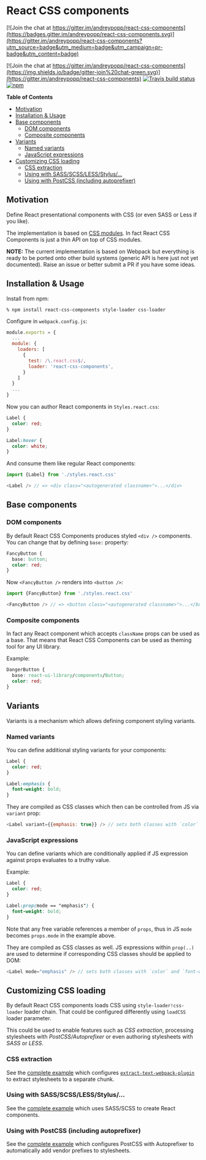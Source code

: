 # React CSS components

[![Join the chat at https://gitter.im/andreypopp/react-css-components](https://badges.gitter.im/andreypopp/react-css-components.svg)](https://gitter.im/andreypopp/react-css-components?utm_source=badge&utm_medium=badge&utm_campaign=pr-badge&utm_content=badge)

[![Join the chat at https://gitter.im/andreypopp/react-css-components](https://img.shields.io/badge/gitter-join%20chat-green.svg)](https://gitter.im/andreypopp/react-css-components)
[![Travis build status](https://img.shields.io/travis/andreypopp/react-css-components/master.svg)](https://travis-ci.org/andreypopp/react-css-components)
[![npm](https://img.shields.io/npm/v/react-css-components.svg)](https://www.npmjs.com/package/react-css-components)

<!-- START doctoc generated TOC please keep comment here to allow auto update -->
<!-- DON'T EDIT THIS SECTION, INSTEAD RE-RUN doctoc TO UPDATE -->
**Table of Contents**

- [Motivation](#motivation)
- [Installation & Usage](#installation-&-usage)
- [Base components](#base-components)
  - [DOM components](#dom-components)
  - [Composite components](#composite-components)
- [Variants](#variants)
  - [Named variants](#named-variants)
  - [JavaScript expressions](#javascript-expressions)
- [Customizing CSS loading](#customizing-css-loading)
  - [CSS extraction](#css-extraction)
  - [Using with SASS/SCSS/LESS/Stylus/...](#using-with-sassscsslessstylus)
  - [Using with PostCSS (including autoprefixer)](#using-with-postcss-including-autoprefixer)

<!-- END doctoc generated TOC please keep comment here to allow auto update -->

## Motivation

Define React presentational components with CSS (or even SASS or Less if you
like).

The implementation is based on [CSS modules][]. In fact React CSS Components is
just a thin API on top of CSS modules.

**NOTE:** The current implementation is based on Webpack but everything is ready
to be ported onto other build systems (generic API is here just not yet
documented). Raise an issue or better submit a PR if you have some ideas.

## Installation & Usage

Install from npm:

    % npm install react-css-components style-loader css-loader

Configure in `webpack.config.js`:

```js
module.exports = {
  ...
  module: {
    loaders: [
      {
        test: /\.react.css$/,
        loader: 'react-css-components',
      }
    ]
  }
  ...
}
```
Now you can author React components in `Styles.react.css`:
```css
Label {
  color: red;
}

Label:hover {
  color: white;
}
```

And consume them like regular React components:
```js
import {Label} from './styles.react.css'

<Label /> // => <div class="<autogenerated classname>">...</div>
```

## Base components

### DOM components

By default React CSS Components produces styled `<div />` components. You can
change that by defining `base:` property:

```css
FancyButton {
  base: button;
  color: red;
}
```

Now `<FancyButton />` renders into `<button />`:

```js
import {FancyButton} from './styles.react.css'

<FancyButton /> // => <button class="<autogenerated classname>">...</button>
```

### Composite components

In fact any React component which accepts `className` props can be used as a
base. That means that React CSS Components can be used as theming tool for any
UI library.

Example:

```css
DangerButton {
  base: react-ui-library/components/Button;
  color: red;
}
```

## Variants

Variants is a mechanism which allows defining component styling variants.

### Named variants

You can define additional styling variants for your components:

```css
Label {
  color: red;
}

Label:emphasis {
  font-weight: bold;
}
```

They are compiled as CSS classes which then can be controlled from JS via
`variant` prop:

```js
<Label variant={{emphasis: true}} /> // sets both classes with `color` and `font-weight`
```
### JavaScript expressions

You can define variants which are conditionally applied if JS expression against
props evaluates to a truthy value.

Example:

```css
Label {
  color: red;
}

Label:prop(mode == "emphasis") {
  font-weight: bold;
}
```

Note that any free variable references a member of `props`, thus in JS `mode`
becomes `props.mode` in the example above.

They are compiled as CSS classes as well. JS expressions within `prop(..)` are
used to determine if corresponding CSS classes should be applied to DOM:

```js
<Label mode="emphasis" /> // sets both classes with `color` and `font-weight`
```

## Customizing CSS loading

By default React CSS components loads CSS using `style-loader!css-loader` loader
chain. That could be configured differently using `loadCSS` loader parameter.

This could be used to enable features such as *CSS extraction*, processing
stylesheets with *PostCSS/Autoprefixer* or even authoring stylesheets with
*SASS* or *LESS*.

### CSS extraction

See the [complete example](./examples/css-extraction/webpack.config.js) which
configures
[`extract-text-webpack-plugin`](https://github.com/webpack/extract-text-webpack-plugin)
to extract stylesheets to a separate chunk.

### Using with SASS/SCSS/LESS/Stylus/...

See the [complete example](./examples/sass/webpack.config.js) which
uses SASS/SCSS to create React components.

### Using with PostCSS (including autoprefixer)

See the [complete example](./examples/postcss//webpack.config.js) which
configures PostCSS with Autoprefixer to automatically add vendor prefixes to
stylesheets.

[CSS modules]: https://github.com/css-modules/css-modules
